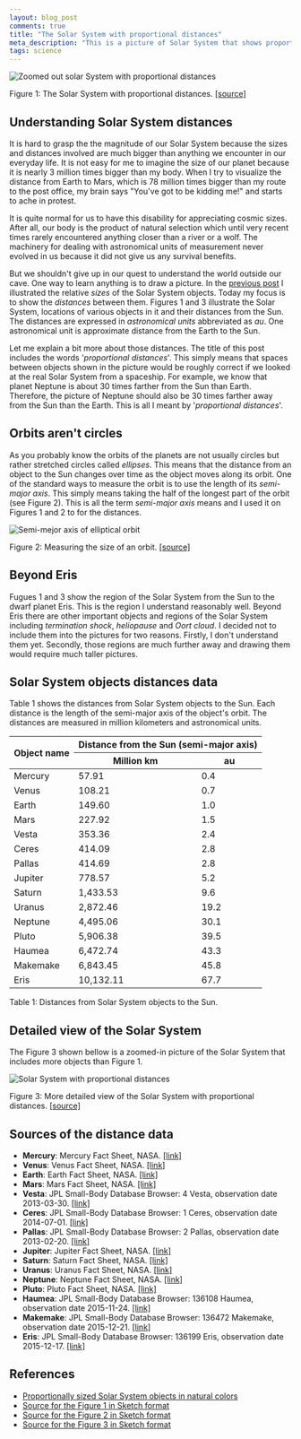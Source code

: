```yaml
---
layout: blog_post
comments: true
title: "The Solar System with proportional distances"
meta_description: "This is a picture of Solar System that shows proportional distances between planets and other objects."
tags: science
---
```



<div class='isFullScreenWide isTextCentered hasBackgroundColorShade10'>
  <img src='/image/blog/2016-01-16-solar-system-with-proportional-distances/0010_solar_system_proportional_distances.png' alt='Zoomed out solar System with proportional distances' class='isMax500PxWide'>
  <br>
</div>

<p class='isTextCentered'>Figure 1: The Solar System with proportional distances. <a href="/files/2016/01/solar_system_proportional_distances.sketch">[source]</a></p>

## Understanding Solar System distances

It is hard to grasp the the magnitude of our Solar System because the sizes and distances involved are much bigger than anything we encounter in our everyday life. It is not easy for me to imagine the size of our planet because it is nearly 3 million times bigger than my body. When I try to visualize the distance from Earth to Mars, which is 78 million times bigger than my route to the  post office, my brain says "You've got to be kidding me!" and starts to ache in protest.

It is quite normal for us to have this disability for appreciating cosmic sizes. After all, our body is the product of natural selection which until very recent times rarely encountered anything closer than a river or a wolf. The machinery for dealing with astronomical units of measurement never evolved in us because it did not give us any survival benefits.

But we shouldn't give up in our quest to understand the world outside our cave. One way to learn anything is to draw a picture. In the [previous post](/blog/sun-and-planet-sizes-in-scale/) I illustrated the relative *sizes* of the Solar System objects. Today my focus is to show the *distances* between them. Figures 1 and 3 illustrate the Solar System, locations of various objects in it and their distances from the Sun. The distances are expressed in *astronomical units* abbreviated as *au*. One astronomical unit is approximate distance from the Earth to the Sun.

Let me explain a bit more about those distances. The title of this post includes the words '*proportional distances*'. This simply means that spaces between objects shown in the picture would be roughly correct if we looked at the real Solar System from a spaceship. For example, we know that planet Neptune is about 30 times farther from the Sun than Earth. Therefore, the picture of Neptune should also be 30 times farther away from the Sun than the Earth. This is all I meant by '*proportional distances*'.

## Orbits aren't circles

As you probably know the orbits of the planets are not usually circles but rather stretched circles called *ellipses*. This means that the distance from an object to the Sun changes over time as the object moves along its orbit. One of the standard ways to measure the orbit is to use the length of its *semi-major axis*. This simply means taking the half of the longest part of the orbit (see Figure 2). This is all the term *semi-major axis* means and I used it on Figures 1 and 2 to for the distances.

<img src='/image/blog/2016-01-16-solar-system-with-proportional-distances/0020_semi_major_axis_and_planet_orbit.png' alt='Semi-mejor axis of elliptical orbit' class='isMax100PercentWide'>

<p class='isTextCentered'>Figure 2: Measuring the size of an orbit. <a href="/files/2016/01/semi_major_axis_and_planet_orbit.sketch">[source]</a></p></p>


## Beyond Eris

Fugues 1 and 3 show the region of the Solar System from the Sun to the dwarf planet Eris. This is the region I understand reasonably well. Beyond Eris there are other important objects and regions of the Solar System including *termination shock*, *heliopause* and *Oort cloud*. I decided not to include them into the pictures for two reasons. Firstly, I don't understand them yet. Secondly, those regions are much further away and drawing them would require much taller pictures.

## Solar System objects distances data

Table 1 shows the distances from Solar System objects to the Sun. Each distance is the length of the semi-major axis of the object's orbit. The distances are measured in million kilometers and astronomical units.

<table class='table isBlockCentered'>
  <thead>
    <tr>
      <th rowspan='2'>Object name</th>
      <th colspan='2' class='table-hasBottomBorder'>Distance from the Sun (semi-major axis)</th>
    </tr>
    <tr>
      <th>Million km</th>
      <th>au</th>
    </tr>
  </thead>
  <tbody>
    <tr>
      <td>Mercury</td>
      <td class='isTextRightAligned'>57.91</td>
      <td class='isTextRightAligned'>0.4</td>
    </tr>
    <tr>
      <td>Venus</td>
      <td class='isTextRightAligned'>108.21</td>
      <td class='isTextRightAligned'>0.7</td>
    </tr>
    <tr>
      <td>Earth</td>
      <td class='isTextRightAligned'>149.60</td>
      <td class='isTextRightAligned'>1.0</td>
    </tr>
    <tr>
      <td>Mars</td>
      <td class='isTextRightAligned'>227.92</td>
      <td class='isTextRightAligned'>1.5</td>
    </tr>
    <tr>
      <td>Vesta</td>
      <td class='isTextRightAligned'>353.36</td>
      <td class='isTextRightAligned'>2.4</td>
    </tr>
    <tr>
      <td>Ceres</td>
      <td class='isTextRightAligned'>414.09</td>
      <td class='isTextRightAligned'>2.8</td>
    </tr>
    <tr>
      <td>Pallas</td>
      <td class='isTextRightAligned'>414.69</td>
      <td class='isTextRightAligned'>2.8</td>
    </tr>
    <tr>
      <td>Jupiter</td>
      <td class='isTextRightAligned'>778.57</td>
      <td class='isTextRightAligned'>5.2</td>
    </tr>
    <tr>
      <td>Saturn</td>
      <td class='isTextRightAligned'>1,433.53</td>
      <td class='isTextRightAligned'>9.6</td>
    </tr>
    <tr>
      <td>Uranus</td>
      <td class='isTextRightAligned'>2,872.46</td>
      <td class='isTextRightAligned'>19.2</td>
    </tr>
    <tr>
      <td>Neptune</td>
      <td class='isTextRightAligned'>4,495.06</td>
      <td class='isTextRightAligned'>30.1</td>
    </tr>
    <tr>
      <td>Pluto</td>
      <td class='isTextRightAligned'>5,906.38</td>
      <td class='isTextRightAligned'>39.5</td>
    </tr>
    <tr>
      <td>Haumea</td>
      <td class='isTextRightAligned'>6,472.74</td>
      <td class='isTextRightAligned'>43.3</td>
    </tr>
    <tr>
      <td>Makemake</td>
      <td class='isTextRightAligned'>6,843.45</td>
      <td class='isTextRightAligned'>45.8</td>
    </tr>
    <tr>
      <td>Eris</td>
      <td class='isTextRightAligned'>10,132.11</td>
      <td class='isTextRightAligned'>67.7</td>
    </tr>
  </tbody>
</table>

<p class='isTextCentered'>Table 1: Distances from Solar System objects to the Sun.</p>


## Detailed view of the Solar System

The Figure 3 shown bellow is a zoomed-in picture of the Solar System that includes more objects than Figure 1.

<div class='isFullScreenWide isTextCentered hasBackgroundColorShade10'>
  <img src='/image/blog/2016-01-16-solar-system-with-proportional-distances/0030_detailed_solar_system_proportional_distances.png' alt='Solar System with proportional distances' class='isMax500PxWide'>
  <br>
</div>

<p class='isTextCentered'>Figure 3: More detailed view of the Solar System with proportional distances. <a href="/files/2016/01/detailed_solar_system_proportional_distances.sketch">[source]</a></p></p>

## Sources of the distance data

* **Mercury**: Mercury Fact Sheet, NASA. [[link]](http://nssdc.gsfc.nasa.gov/planetary/factsheet/mercuryfact.html)
* **Venus**: Venus Fact Sheet, NASA. [[link]](http://nssdc.gsfc.nasa.gov/planetary/factsheet/venusfact.html)
* **Earth**: Earth Fact Sheet, NASA. [[link]](http://nssdc.gsfc.nasa.gov/planetary/factsheet/earthfact.html)
* **Mars**: Mars Fact Sheet, NASA. [[link]](http://nssdc.gsfc.nasa.gov/planetary/factsheet/marsfact.html)
* **Vesta**: JPL Small-Body Database Browser: 4 Vesta, observation date 2013-03-30. [[link]](http://ssd.jpl.nasa.gov/sbdb.cgi?sstr=Vesta)
* **Ceres**: JPL Small-Body Database Browser: 1 Ceres, observation date 2014-07-01. [[link]](http://ssd.jpl.nasa.gov/sbdb.cgi?sstr=Ceres)
* **Pallas**: JPL Small-Body Database Browser: 2 Pallas, observation date 2013-02-20. [[link]](http://ssd.jpl.nasa.gov/sbdb.cgi?sstr=Pallas)
* **Jupiter**: Jupiter Fact Sheet, NASA. [[link]](http://nssdc.gsfc.nasa.gov/planetary/factsheet/jupiterfact.html)
* **Saturn**: Saturn Fact Sheet, NASA. [[link]](http://nssdc.gsfc.nasa.gov/planetary/factsheet/saturnfact.html)
* **Uranus**: Uranus Fact Sheet, NASA. [[link]](http://nssdc.gsfc.nasa.gov/planetary/factsheet/uranusfact.html)
* **Neptune**: Neptune Fact Sheet, NASA. [[link]](http://nssdc.gsfc.nasa.gov/planetary/factsheet/neptunefact.html)
* **Pluto**: Pluto Fact Sheet, NASA. [[link]](http://nssdc.gsfc.nasa.gov/planetary/factsheet/plutofact.html)
* **Haumea**: JPL Small-Body Database Browser: 136108 Haumea, observation date 2015-11-24. [[link]](http://ssd.jpl.nasa.gov/sbdb.cgi?sstr=136108)
* **Makemake**: JPL Small-Body Database Browser: 136472 Makemake, observation date 2015-12-21. [[link]](http://ssd.jpl.nasa.gov/sbdb.cgi?sstr=136472)
* **Eris**: JPL Small-Body Database Browser: 136199 Eris, observation date 2015-12-17. [[link]](http://ssd.jpl.nasa.gov/sbdb.cgi?sstr=Eris)

## References

* [Proportionally sized Solar System objects in natural colors](/blog/sun-and-planet-sizes-in-scale/)
* [Source for the Figure 1 in Sketch format](/files/2016/01/solar_system_proportional_distances.sketch)
* [Source for the Figure 2 in Sketch format](/files/2016/01/semi_major_axis_and_planet_orbit.sketch)
* [Source for the Figure 3 in Sketch format](/files/2016/01/detailed_solar_system_proportional_distances.sketch)
